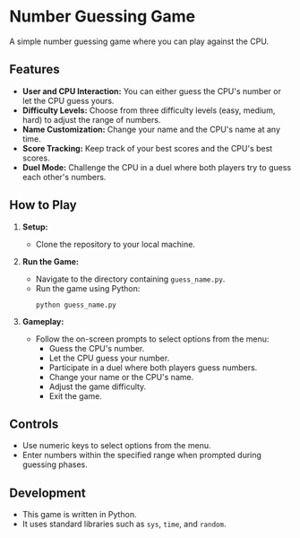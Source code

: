 # Number Guessing Game

A simple number guessing game where you can play against the CPU.

## Features

- **User and CPU Interaction:** You can either guess the CPU's number or let the CPU guess yours.
- **Difficulty Levels:** Choose from three difficulty levels (easy, medium, hard) to adjust the range of numbers.
- **Name Customization:** Change your name and the CPU's name at any time.
- **Score Tracking:** Keep track of your best scores and the CPU's best scores.
- **Duel Mode:** Challenge the CPU in a duel where both players try to guess each other's numbers.

## How to Play

1. **Setup:**
   - Clone the repository to your local machine.

2. **Run the Game:**
   - Navigate to the directory containing `guess_name.py`.
   - Run the game using Python:
     ```
     python guess_name.py
     ```

3. **Gameplay:**
   - Follow the on-screen prompts to select options from the menu:
     - Guess the CPU's number.
     - Let the CPU guess your number.
     - Participate in a duel where both players guess numbers.
     - Change your name or the CPU's name.
     - Adjust the game difficulty.
     - Exit the game.

## Controls

- Use numeric keys to select options from the menu.
- Enter numbers within the specified range when prompted during guessing phases.

## Development

- This game is written in Python.
- It uses standard libraries such as `sys`, `time`, and `random`.

